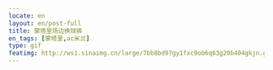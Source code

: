```yaml
---
locate: en
layout: en/post-full
title: 蒙塔里场边换球裤
en_tags: [蒙塔里,ac米兰]
type: gif
featimg: http://ws1.sinaimg.cn/large/7bb8bd97gy1fxc9ob6q63g20b404gkjn.gif
---
```

